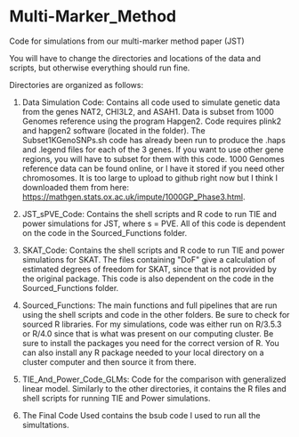 # Multi-Marker_Method
Code for simulations from our multi-marker method paper (JST)

You will have to change the directories and locations of the data and scripts, but otherwise everything should run fine.

Directories are organized as follows:

1) Data Simulation Code: Contains all code used to simulate genetic data from the genes NAT2, CHI3L2, and ASAH1. Data is subset from 1000 Genomes reference using the program Hapgen2. Code requires plink2 and hapgen2 software (located in the folder). The Subset1KGenoSNPs.sh code has already been run to produce the .haps and .legend files for each of the 3 genes. If you want to use other gene regions, you will have to subset for them with this code. 1000 Genomes reference data can be found online, or I have it stored if you need other chromosomes. It is too large to upload to github right now but I think I downloaded them from here: https://mathgen.stats.ox.ac.uk/impute/1000GP_Phase3.html.

2) JST_sPVE_Code: Contains the shell scripts and R code to run TIE and power simulations for JST, where s = PVE. All of this code is dependent on the code in the Sourced_Functions folder. 

3) SKAT_Code: Contains the shell scripts and R code to run TIE and power simulations for SKAT. The files containing "DoF" give a calculation of estimated degrees of freedom for SKAT, since that is not provided by the original package. This code is also dependent on the code in the Sourced_Functions folder.

4) Sourced_Functions: The main functions and full pipelines that are run using the shell scripts and code in the other folders. Be sure to check for sourced R libraries. For my simulations, code was either run on R/3.5.3 or R/4.0 since that is what was present on our computing cluster. Be sure to install the packages you need for the correct version of R. You can also install any R package needed to your local directory on a cluster computer and then source it from there. 

5) TIE_And_Power_Code_GLMs: Code for the comparison with generalized linear model. Similarly to the other directories, it contains the R files and shell scripts for running TIE and Power simulations. 

6) The Final Code Used contains the bsub code I used to run all the simultations.  
